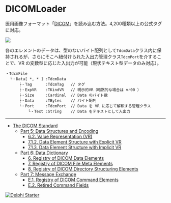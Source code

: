 # DICOMLoader

医用画像フォーマット「[DICOM](https://www.wikiwand.com/ja/DICOM)」を読み込む方法。4,200種類以上の公式タグに対応。

![](https://media.githubusercontent.com/media/LUXOPHIA/DICOMLoader/master/--------/_SCREENSHOT/DICOMLoader.png)

各のエレメントのデータは、型のないバイト配列として```TdcmData```クラス内に保持されるが、さらにそこへ紐付けられた入出力管理クラス```TdcmPort```を介することで、VR の変数型に応じた入出力が可能（現状テキスト型データのみ対応）。

```
・TdcmFile
  └・Data[ *, * ] :TdcmData
      ├・Tag      :TdcmTag   // タグ
      ├・ExpVR    :TKindVR   // 明示的VR（暗黙的な場合は vr00 ）
      ├・Size     :Cardinal  // Data のバイト数
      ├・Data     :TBytes    // バイト配列
      └・Port     :TdcmPort  // Data を VR に応じて解釈する管理クラス
          └・Text :String    // Data をテキストとして入出力
```

----

* [The DICOM Standard](http://dicom.nema.org/standard.html)
    * [Part 5: Data Structures and Encoding](http://dicom.nema.org/medical/dicom/current/output/html/part05.html)
        * [6.2. Value Representation (VR)](http://dicom.nema.org/medical/dicom/current/output/html/part05.html#sect_6.2)
        * [7.1.2. Data Element Structure with Explicit VR](http://dicom.nema.org/medical/dicom/current/output/html/part05.html#sect_7.1.2)
        * [7.1.3. Data Element Structure with Implicit VR](http://dicom.nema.org/medical/dicom/current/output/html/part05.html#sect_7.1.3)
    * [Part 6: Data Dictionary](http://dicom.nema.org/medical/dicom/current/output/html/part06.html)
        * [6. Registry of DICOM Data Elements](http://dicom.nema.org/medical/dicom/current/output/html/part06.html#chapter_6)
        * [7. Registry of DICOM File Meta Elements](http://dicom.nema.org/medical/dicom/current/output/html/part06.html#chapter_7)
        * [8. Registry of DICOM Directory Structuring Elements](http://dicom.nema.org/medical/dicom/current/output/html/part06.html#chapter_8)
    * [Part 7: Message Exchange](http://dicom.nema.org/medical/dicom/current/output/html/part07.html)
        * [E.1. Registry of DICOM Command Elements](http://dicom.nema.org/medical/dicom/current/output/html/part07.html#sect_E.1)
        * [E.2. Retired Command Fields](http://dicom.nema.org/medical/dicom/current/output/html/part07.html#sect_E.2)

[![Delphi Starter](http://img.en25.com/EloquaImages/clients/Embarcadero/%7B063f1eec-64a6-4c19-840f-9b59d407c914%7D_dx-starter-bn159.png)](https://www.embarcadero.com/jp/products/delphi/starter)

